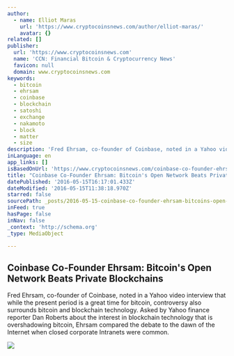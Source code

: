 ```yaml
---
author:
  - name: Elliot Maras
    url: 'https://www.cryptocoinsnews.com/author/elliot-maras/'
    avatar: {}
related: []
publisher:
  url: 'https://www.cryptocoinsnews.com'
  name: 'CCN: Financial Bitcoin & Cryptocurrency News'
  favicon: null
  domain: www.cryptocoinsnews.com
keywords:
  - bitcoin
  - ehrsam
  - coinbase
  - blockchain
  - satoshi
  - exchange
  - nakamoto
  - block
  - matter
  - size
description: 'Fred Ehrsam, co-founder of Coinbase, noted in a Yahoo video interview that while the present period is a great time for bitcoin, controversy also surrounds bitcoin and blockchain technology. Asked by Yahoo finance reporter Dan Roberts about the interest in blockchain technology that is overshadowing bitcoin, Ehrsam compared the debate to the dawn of the Internet when closed corporate Intranets were common.'
inLanguage: en
app_links: []
isBasedOnUrl: 'https://www.cryptocoinsnews.com/coinbase-co-founder-ehrsam-bitcoins-open-network-beats-private-blockchains/'
title: "Coinbase Co-Founder Ehrsam: Bitcoin's Open Network Beats Private Blockchains"
datePublished: '2016-05-15T16:17:01.433Z'
dateModified: '2016-05-15T11:38:18.970Z'
starred: false
sourcePath: _posts/2016-05-15-coinbase-co-founder-ehrsam-bitcoins-open-network-beats-pri.md
inFeed: true
hasPage: false
inNav: false
_context: 'http://schema.org'
_type: MediaObject

---
```

<article style=""><h1>Coinbase Co-Founder Ehrsam: Bitcoin's Open Network Beats Private Blockchains</h1><p>Fred Ehrsam, co-founder of Coinbase, noted in a Yahoo video interview that while the present period is a great time for bitcoin, controversy also surrounds bitcoin and blockchain technology. Asked by Yahoo finance reporter Dan Roberts about the interest in blockchain technology that is overshadowing bitcoin, Ehrsam compared the debate to the dawn of the Internet when closed corporate Intranets were common.</p><img src="https://www.cryptocoinsnews.com/wp-content/uploads/2016/05/Bitcoin-stock-blue.jpg" /></article>